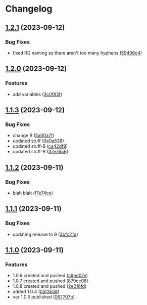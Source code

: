 # Changelog

## [1.2.1](https://github.com/AlexcFrench/ReleaseTest/compare/v1.2.0...v1.2.1) (2023-09-12)


### Bug Fixes

* fixed RG naming so there aren't too many hyphens ([59406c4](https://github.com/AlexcFrench/ReleaseTest/commit/59406c4d7fea4d492d70411043ede18c7e9ca4ec))

## [1.2.0](https://github.com/AlexcFrench/ReleaseTest/compare/v1.1.3...v1.2.0) (2023-09-12)


### Features

* add variables ([3c0f83f](https://github.com/AlexcFrench/ReleaseTest/commit/3c0f83f4dae310a3d82d979a56312d07e02a1c5b))

## [1.1.3](https://github.com/AlexcFrench/ReleaseTest/compare/v1.1.2...v1.1.3) (2023-09-12)


### Bug Fixes

* change B ([5a00a7f](https://github.com/AlexcFrench/ReleaseTest/commit/5a00a7f32126051c4a5c4f2f441bc0ffc892f255))
* updated stuff ([0e0a538](https://github.com/AlexcFrench/ReleaseTest/commit/0e0a538c842e797e580575d7083626270c571c17))
* updated stuff-B ([ca42df9](https://github.com/AlexcFrench/ReleaseTest/commit/ca42df91c418d7e04032994be03b86a9905fe35b))
* updated stuff-B ([37e7656](https://github.com/AlexcFrench/ReleaseTest/commit/37e76562444bab3c67f32281b292474695b4c001))

## [1.1.2](https://github.com/AlexcFrench/ReleaseTest/compare/v1.1.1...v1.1.2) (2023-09-11)


### Bug Fixes

* blah blah ([f7e74ce](https://github.com/AlexcFrench/ReleaseTest/commit/f7e74ce7a0fdfe6629b0cf8ebbdf5c1080e398e5))

## [1.1.1](https://github.com/AlexcFrench/ReleaseTest/compare/v1.1.0...v1.1.1) (2023-09-11)


### Bug Fixes

* updating release to 9 ([3bfc21d](https://github.com/AlexcFrench/ReleaseTest/commit/3bfc21db250526e060155aaaec39f938928d2a1b))

## [1.1.0](https://github.com/AlexcFrench/ReleaseTest/compare/1.0.3...v1.1.0) (2023-09-11)


### Features

* 1.0.6 created and pushed ([a9ed07e](https://github.com/AlexcFrench/ReleaseTest/commit/a9ed07ea6e9a094290491528f40bb9e5c1baca82))
* 1.0.7 created and pushed ([879ec08](https://github.com/AlexcFrench/ReleaseTest/commit/879ec08b76037d51815d12dc65955d7905c9a297))
* 1.0.8 created and pushed ([2e216fd](https://github.com/AlexcFrench/ReleaseTest/commit/2e216fd2a0756dbb6c5518f0686e7d1b1e5c10a2))
* added 1.0.4 ([05f3b58](https://github.com/AlexcFrench/ReleaseTest/commit/05f3b582e5ff3bba85e9190e705bf56f7a7c3b73))
* ver 1.0.5 published ([067707b](https://github.com/AlexcFrench/ReleaseTest/commit/067707bb9af52ed7614e72509c8a55b61389fb65))
